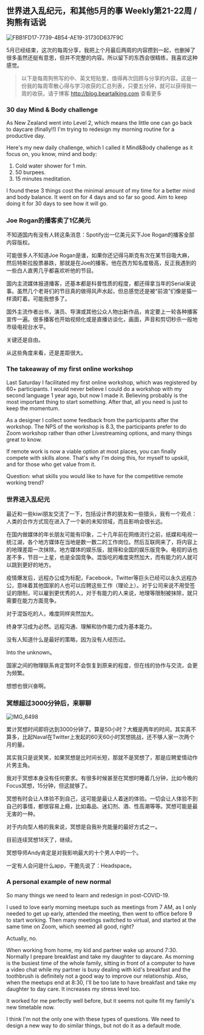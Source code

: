## 世界进入乱纪元，和其他5月的事 Weekly第21-22周 / 狗熊有话说

![FBB1FD17-7739-4B54-AE19-31730D637F9C](https://i.imgur.com/yFRbEYD.jpg)


5月已经结束，这次的每周分享，我把上个月最后两周的内容攒到一起，也删掉了很多虽然还挺有意思，但并不完整的内容。所以留下的东西会很精练，我喜欢这种感觉。

> 以下是每周狗熊写的中、英文短贴里，值得再次回顾与分享的内容。这是一份我的每周零散心得与学习收获的汇总列表，只要五分钟，就可以获得我一周的收获。请于博客 http://blog.beartalking.com 查看更多

### 30 day Mind & Body challenge

As New Zealand went into Level 2, which means the little one can go back to daycare (finally!!) I'm trying to redesign my morning routine for a productive day. 

Here's my new daily challenge, which I called it Mind&Body challenge as it focus on, you know, mind and body:

1. Cold water shower for 1 min. 
2. 50 burpees. 
3. 15 minutes meditation. 

I found these 3 things cost the minimal amount of my time for a better mind and body balance. It went on for 4 days and so far so good. Aim to keep doing it for 30 days to see how it will go. 

### Joe Rogan的播客卖了1亿美元

不知道国内有没有人转这条消息：Spotify出一亿美元买下Joe Rogan的播客全部内容版权。

可能很多人不知道Joe Rogan是谁，如果你还记得马斯克有次在某节目吸大麻，然后特斯拉股票暴跌，那就是在Joe的播客。他在西方知名度极高，反正我遇到的一些白人直男几乎都喜欢听他的节目。

国内主流媒体报道播客，还基本都是科普性质的程度，都还得拿当年的Serial来说事。虽然几个老哥们的节目真的做得风声水起，但总感觉还是被“前浪”们像是猫一样滴盯着。可能我想多了。

国外主流作者出书，演员、导演或其他公众人物出新作品，肯定要上一轮各种播客宣传一遍。很多播客也开始视频化或是直播访谈化，画面，声音和剪切秒杀一般地市级电视台水平。

关键还是自由。

从这些角度来看，还是差距很大。

### The takeaway of my first online workshop

Last Saturday I facilitated my first online workshop, which was registered by 60+ participants. I would never believe I could do a workshop with my second language 1 year ago, but now I made it. Believing probably is the most important thing to start something. After that, all you need is just to keep the momentum.

As a designer I collect some feedback from the participants after the workshop. The NPS of the workshop is 8.3, the participants prefer to do Zoom workshop rather than other Livestreaming options, and many things great to know.

If remote work is now a viable option at most places, you can finally compete with skills alone. That's why I'm doing this, for myself to upskill, and for those who get value from it.

Question: what skills you would like to have for the competitive remote working trend?

### 世界进入乱纪元

最近和一些kiwi朋友交流了一下，包括设计界的朋友和一些猎头，我有一个观点：人类的合作方式现在进入了一个新的未知领域，而且影响会很长远。

在国内做媒体的年长朋友可能有印象，二十几年前在网络流行之前，纸媒和电视一统江湖，各个地方媒体在当地是数一数二的工作岗位。然后互联网来了，将内容上的地理差距一次抹除。地方媒体的娱乐版，就得和全国的娱乐版竞争。电视的话也差不多，节目一上星，也是全国竞争。混饭吃的难度突然加大，而有能力的人就可以跳到更好的地方。

疫情爆发后，远程办公成为标配，Facebook，Twitter等巨头已经可以永久远程办公，意味着其他国家的人也可以应聘这些工作（理论上）。对于公司来说不用受签证的限制，可以雇到更优秀的人，对于有能力的人来说，地理等限制被抹除，就只需要在能力方面竞争。

对于混饭吃的人，难度同样突然加大。

终身学习成为必然。远程沟通、理解和协作能力成为基本能力。

没有人知道什么是最好的策略，因为没有人经历过。

Into the unknown。

国家之间的物理联系肯定暂时不会恢复到原来的程度，但在线的协作与交流，会更为频繁。

想想也很兴奋啊。

### 冥想超过3000分钟后，来聊聊

![IMG_6498](https://i.imgur.com/yvPHTla.jpg)

累计冥想时间即将达到3000分钟了。算是50小时？大概是两年的时间，其实真不算多，比起Naval在Twitter上发起的60天60小时冥想挑战，还不够人家一次两个月的量。

其实我只是说笑笑，如果冥想是比时间长短，那就不是冥想了，那是应聘爱情动作片男主角。

我对于冥想本身没有任何要求。有很多时候甚至在冥想时睡着几分钟，比如今晚的Focus冥想，15分钟，但这就够了。

冥想有时会让人体验不到自己，这可能是最让人着迷的体验。一切会让人体验不到自己的事情，都很容易上瘾，比如毒品、迷幻剂、酒、性高潮等等。冥想可能是最无害的一种。

对于内向型人格的我来说，冥想是自我补充能量的最好方式之一。

目前连续冥想18天了，继续。

冥想导师Andy肯定是对我影响最大的十个男人中的一个。

一定有人会问是什么app，干脆先说了：Headspace。

### A personal example of new normal 

So many things we need to learn and redesign in post-COVID-19.  

I used to love early morning meetups such as meetings from 7 AM, as I only needed to get up early, attended the meeting, then went to office before 9 to start working. Then many meetings switched to virtual, and started at the same time on Zoom, which seemed all good, right?

Actually, no.

When working from home, my kid and partner wake up around 7:30. Normally I prepare breakfast and take my daughter to daycare. As morning is the busiest time of the whole family, sitting in front of a computer to have a video chat while my partner is busy dealing with kid's breakfast and the toothbrush is definitely not a good way to improve our relationship. Also, when the meetups end at 8:30, I'll be too late to have breakfast and take my daughter to day care. It increases my stress level too.

It worked for me perfectly well before, but it seems not quite fit my family's new timetable now.

I think I'm not the only one with these types of questions. We need to design a new way to do similar things, but not do it as a default mode.